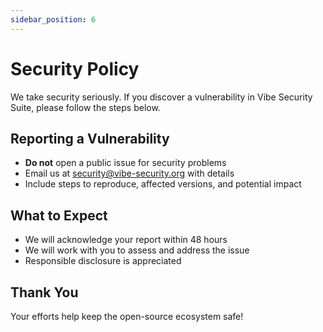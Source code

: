 ```yaml
---
sidebar_position: 6
---
```


# Security Policy

We take security seriously. If you discover a vulnerability in Vibe Security Suite, please follow the steps below.

## Reporting a Vulnerability
- **Do not** open a public issue for security problems
- Email us at [security@vibe-security.org](mailto:security@vibe-security.org) with details
- Include steps to reproduce, affected versions, and potential impact

## What to Expect
- We will acknowledge your report within 48 hours
- We will work with you to assess and address the issue
- Responsible disclosure is appreciated

## Thank You
Your efforts help keep the open-source ecosystem safe!
